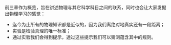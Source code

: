 前三章作为概览，旨在讲述物理与其它科学科目之间的联系，同时也会让大家发掘出物理学习的感觉：
- 迄今为止所有的物理知识都是近似的，因为我们离绝对地真实还有一段距离；
- 实验是检验真理的唯一标准；
- 通过实验我们会得到提示，透过这些提示我们可以猜测蕴含其中的规则。
